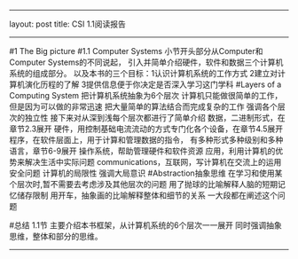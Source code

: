 ﻿
---
layout: post
title: CSI 1.1阅读报告

---

#1 The Big picture
#1.1 Computer Systems
小节开头部分从Computer和Computer Systems的不同说起，
引入并简单介绍硬件，软件和数据三个计算机系统的组成部分。
以及本书的三个目标：1认识计算机系统的工作方式
                    2建立对计算机演化历程的了解
                    3提供信息便于你决定是否深入学习这门学科
#Layers of a Computing System
把计算机系统抽象为6个层次
计算机只能做很简单的工作，但是因为可以做的非常迅速
把大量简单的算法结合而完成复杂的工作
强调各个层次的独立性
接下来对从深到浅每个层次都进行了简单介绍
数据，二进制形式，在章节2.3展开
硬件，用控制基础电流流动的方式专门化各个设备，在章节4.5展开
程序，在软件层面上，用于计算和管理数据的指令，  有多种形式多种级别和多种语言，章节6-9展开
操作系统，帮助管理硬件和软件资源
应用，利用计算机的优势来解决生活中实际问题
communications，互联网，写计算机在交流上的运用
安全问题
计算机的局限性
强调大局意识
#Abstraction抽象思维
在学习和使用某个层次时,暂不需要去考虑涉及其他层次的问题
用了抛球的比喻解释人脑的短期记忆储存限制
用开车，抽象画的比喻解释整体和细节的关系
一大段都在阐述这个问题

#总结
1.1节 主要介绍本书框架，从计算机系统的6个层次一一展开
      同时强调抽象思维，整体和部分的思维。
      
















---






